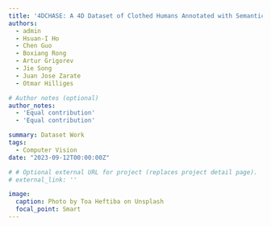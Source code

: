 ```yaml
---
title: '4DCHASE: A 4D Dataset of Clothed Humans Annotated with Semantic Labels'
authors:
  - admin
  - Hsuan-I Ho
  - Chen Guo
  - Boxiang Rong
  - Artur Grigorev
  - Jie Song
  - Juan Jose Zarate
  - Otmar Hilliges

# Author notes (optional)
author_notes:
  - 'Equal contribution'
  - 'Equal contribution'

summary: Dataset Work
tags:
  - Computer Vision
date: "2023-09-12T00:00:00Z"

# # Optional external URL for project (replaces project detail page).
# external_link: ''

image:
  caption: Photo by Toa Heftiba on Unsplash
  focal_point: Smart
---
```


